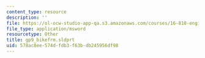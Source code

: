 ```yaml
---
content_type: resource
description: ''
file: https://ol-ocw-studio-app-qa.s3.amazonaws.com/courses/16-810-engineering-design-and-rapid-prototyping-january-iap-2005/578ac8ee574dfdb3f63bdb245956df98_gp9_bikefrm.sldprt
file_type: application/msword
resourcetype: Other
title: gp9_bikefrm.sldprt
uid: 578ac8ee-574d-fdb3-f63b-db245956df98
---
```

